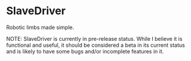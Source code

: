 # SlaveDriver
Robotic limbs made simple.

NOTE:  SlaveDriver is currently in pre-release status. While I believe it
is functional and useful, it should be considered a beta in its current
status and is likely to have some bugs and/or incomplete features in it.